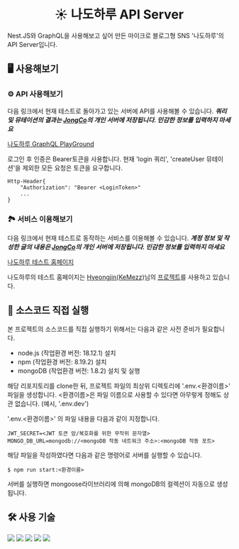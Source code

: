 <h1 align="center">
  ☀️ 나도하루 API Server
</h1>

Nest.JS와 GraphQL을 사용해보고 싶어 만든 마이크로 블로그형 SNS '나도하루'의 API Server입니다. 



## 🖥️ 사용해보기

### ⚙️ API 사용해보기

다음 링크에서 현재 테스트로 돌아가고 있는 서버에 API를 사용해볼 수 있습니다. ***쿼리 및 뮤테이션의 결과는 [JongCo](https://github.com/JongCo)의 개인 서버에 저장됩니다. 민감한 정보를 입력하지 마세요***

[나도하루 GraphQL PlayGround](http://nadoharu.duckdns.org/api/graphql)

로그인 후 인증은 Bearer토큰을 사용합니다. 현재 'login 쿼리', 'createUser 뮤테이션'을 제외한 모든 요청은 토큰을 요구합니다.

```
Http-Header{
	"Authorization": "Bearer <LoginToken>"
    ...
}
```


### 🏞️ 서비스 이용해보기

다음 링크에서 현재 테스트로 동작하는 서비스를 이용해볼 수 있습니다. ***계정 정보 및 작성한 글의 내용은 [JongCo](https://github.com/JongCo)의 개인 서버에 저장됩니다. 민감한 정보를 입력하지 마세요***

[나도하루 테스트 홈페이지](http://nadoharu.duckdns.org/)

나도하루의 테스트 홈페이지는 [Hyeongjin(KeMezz)](https://github.com/KeMezz)님의 [프로젝트](https://github.com/GuitarCoders/front)를 사용하고 있습니다.


## 📀 소스코드 직접 실행

본 프로젝트의 소스코드를 직접 실행하기 위해서는 다음과 같은 사전 준비가 필요합니다.
* node.js (작업환경 버전: 18.12.1) 설치
* npm (작업환경 버전: 8.19.2) 설치
* mongoDB (작업환경 버전: 1.8.2) 설치 및 실행

해당 리포지토리를 clone한 뒤, 프로젝트 파일의 최상위 디렉토리에 '.env.<환경이름>' 파일을 생성합니다. <환경이름>은 파일 이름으로 사용할 수 있다면 아무렇게 정해도 상관 없습니다. (예시, '.env.dev') 

'.env.<환경이름>' 의 파일 내용을 다음과 같이 지정합니다.

```
JWT_SECRET=<JWT 토큰 암/복호화를 위한 무작위 문자열>
MONGO_DB_URL=mongodb://<mongoDB 작동 네트워크 주소>:<mongoDB 작동 포트>
```

해당 파일을 작성하였다면 다음과 같은 명령어로 서버를 실행할 수 있습니다.
```shell
$ npm run start:<환경이름>
```

서버를 실행하면 mongoose라이브러리에 의해 mongoDB의 컬렉션이 자동으로 생성됩니다.

## 🛠️ 사용 기술

<img src="https://img.shields.io/badge/typescript-3178C6?style=for-the-badge&logo=typescript&logoColor=white"> <img src="https://img.shields.io/badge/nest.js-E0234E?style=for-the-badge&logo=nestjs&logoColor=white"> <img src="https://img.shields.io/badge/graphql-E10098?style=for-the-badge&logo=graphql&logoColor=white"> <img src="https://img.shields.io/badge/mongoDB-47A248?style=for-the-badge&logo=MongoDB&logoColor=white"> <img src="https://img.shields.io/badge/mongoose-880000?style=for-the-badge&logo=mongoose&logoColor=white">
